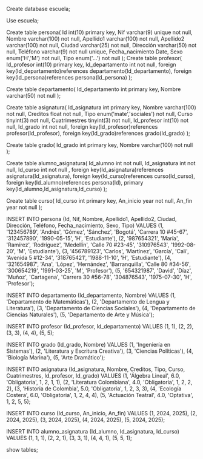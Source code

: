 Create database escuela;

Use escuela;

Create table persona(
Id int(10) primary key,
Nif varchar(9) unique not null,
Nombre varchar(100) not null,
Apellido1 varchar(100) not null,
Apellido2 varchar(100) not null,
Ciudad varchar(25) not null,
Dirección varchar(50) not null,
Teléfono varchar(9) not null unique,
Fecha_nacimiento Date,
Sexo  enum('H','M') not null,
Tipo enum('...') not null
);
Create table profesor(
Id_profesor int(10) primary key,
Id_departamento int not null,
foreign key(Id_departamento)references departamento(Id_departamento),
foreign key(Id_persona)references persona(Id_persona)
);


Create table departamento(
Id_departamento int primary key,
Nombre varchar(50) not null
);

Create table asignatura(
Id_asignatura int primary key,
Nombre varchar(100) not null,
Creditos float not null, 
Tipo enum('mate','sociales') not null, 
Curso tinyint(3) not null,
Cuatrimestres tinyint(3) not null,
Id_profesor int(10) not null,
Id_grado int not null,
foreign key(Id_profesor)references profesor(Id_profesor),
foreign key(Id_grado)references grado(Id_grado)
);

Create table grado(
Id_grado int primary key, 
Nombre varchar(100) not null
);


Create table alumno_asignatura(
Id_alumno int not null,
Id_asignatura int not null, 
Id_curso int not null ,
foreign key(Id_asignatura)references asignatura(Id_asignatura),
foreign key(Id_curso)references curso(Id_curso),
foreign key(Id_alumno)references persona(Id),
primary key(Id_alumno,Id_asignatura,Id_curso)
);

Create table curso(
Id_curso int primary key, 
An_inicio year not null,
An_fin year not null 
);


INSERT INTO persona (Id, Nif, Nombre, Apellido1, Apellido2, Ciudad, Dirección, Teléfono, Fecha_nacimiento, Sexo, Tipo) 
VALUES
(1, '123456789', 'Andrés', 'Gómez', 'Sánchez', 'Bogotá', 'Carrera 10 #45-67', '312457890', '1990-05-15', 'H', 'Estudiante'),
(2, '987654321', 'María', 'Ramírez', 'Rodríguez', 'Medellín', 'Calle 70 #23-45', '310976543', '1992-08-20', 'M', 'Estudiante'),
(3, '456789123', 'Carlos', 'Martínez', 'García', 'Cali', 'Avenida 5 #12-34', '318765421', '1988-11-10', 'H', 'Estudiante'),
(4, '321654987', 'Ana', 'López', 'Hernández', 'Barranquilla', 'Calle 80 #34-56', '300654219', '1991-03-25', 'M', 'Profesor'),
(5, '654321987', 'David', 'Díaz', 'Muñoz', 'Cartagena', 'Carrera 30 #56-78', '304876543', '1975-07-30', 'H', 'Profesor');


INSERT INTO departamento (Id_departamento, Nombre) 
VALUES
(1, 'Departamento de Matemáticas'),
(2, 'Departamento de Lengua y Literatura'),
(3, 'Departamento de Ciencias Sociales'),
(4, 'Departamento de Ciencias Naturales'),
(5, 'Departamento de Arte y Música');


INSERT INTO profesor (Id_profesor, Id_departamento) 
VALUES
(1, 1),
(2, 2),
(3, 3),
(4, 4),
(5, 5);


INSERT INTO grado (Id_grado, Nombre) 
VALUES
(1, 'Ingeniería en Sistemas'),
(2, 'Literatura y Escritura Creativa'),
(3, 'Ciencias Políticas'),
(4, 'Biología Marina'),
(5, 'Arte Dramático');


INSERT INTO asignatura (Id_asignatura, Nombre, Creditos, Tipo, Curso, Cuatrimestres, Id_profesor, Id_grado) 
VALUES
(1, 'Álgebra Lineal', 6.0, 'Obligatoria', 1, 2, 1, 1),
(2, 'Literatura Colombiana', 4.0, 'Obligatoria', 1, 2, 2, 2),
(3, 'Historia de Colombia', 5.0, 'Obligatoria', 1, 2, 3, 3),
(4, 'Ecología Costera', 6.0, 'Obligatoria', 1, 2, 4, 4),
(5, 'Actuación Teatral', 4.0, 'Optativa', 1, 2, 5, 5);



INSERT INTO curso (Id_curso, An_inicio, An_fin) 
VALUES
(1, 2024, 2025),
(2, 2024, 2025),
(3, 2024, 2025),
(4, 2024, 2025),
(5, 2024, 2025);



INSERT INTO alumno_asignatura (Id_alumno, Id_asignatura, Id_curso) 
VALUES
(1, 1, 1),
(2, 2, 1),
(3, 3, 1),
(4, 4, 1),
(5, 5, 1);



show tables;
